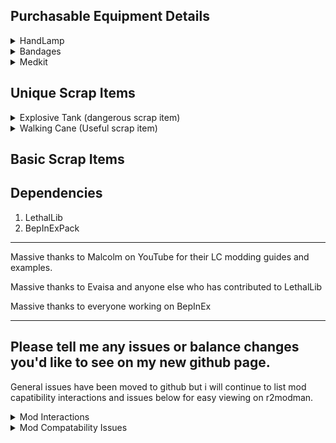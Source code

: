 ## Purchasable Equipment Details
<details>
<summary>HandLamp</summary>

![](SEEME/HandlampPreview.png)
Costs 25 credits, Weighs 5

PROS - 
- Makes light in a radius around the holder that reaches about as far as a BB flashlight can reach in one direction.
- Its battery capacity is comparable to a pro flashlight.
- One-handed.

CONS - 
- The light doesn't reach as far as the pro flashlight.
- Its light can be blindingly bright if you are caught in fog or smoke.
</details>

<details>
<summary>Bandages</summary>

![](SEEME/BandagesPreview.png)
Costs 25 credits, Weighs 1

Bandages are a consumable with 5 charges that heal 8 health each.

Unlike the medkit, Bandages heal you instantly and are a cheaper short-term option.
</details>

<details>
<summary>Medkit</summary>

![](SEEME/MedkitPreview.png)
Costs 150 credits, Weighs 5

The medkit gradually heals the holder using a hidden health pool that depletes while healing.

Unlike the bandages, the medkit's base health pool can heal 6 times the health one bandage item can heal if given enough time. Additionally, its health pool can be refilled by bringing it into the ship. In the future, I plan to add a feature that will allow players to use the medkit on their teammates without having to drop it for them.
</details>

## Unique Scrap Items

<details>
<summary>Explosive Tank (dangerous scrap item)</summary>

![](SEEME/ExplosiveTankPreview.png)
Once the explosive tank is picked up, an internal timer begins counting down until it reaches 0 and the tank will then explode. The only way to stop the timer is by bringing the tank inside the ship.

- Hitting the tank with a melee weapon will cause it to explode immediately.
- Each time the tank is dropped, its remaining time will be reduced by a set amount. If the tank is dropped three times, it will explode immediately.
- The internal timer can start at any time between 2 and 4 minutes.
- Spawns on any moon rarely.

</details>

<details>
<summary>Walking Cane (Useful scrap item)</summary>

![](SEEME/WalkingCanePreview.png)
Increases your move speed when held.

- Currently spawns on dine very rarely.

</details>


## Basic Scrap Items


## Dependencies
1. LethalLib 
2. BepInExPack

---

Massive thanks to Malcolm on YouTube for their LC modding guides and examples.

Massive thanks to Evaisa and anyone else who has contributed to LethalLib

Massive thanks to everyone working on BepInEx

---

## Please tell me any issues or balance changes you'd like to see on my new github page.
General issues have been moved to github but i will continue to list mod capatibility interactions and issues below for easy viewing on r2modman.
<details>
<summary>Mod Interactions</summary>

- Mods that affect flashlights may affect the handlamp.

</details>
<details>
<summary>Mod Compatability Issues</summary>

- "FlashlightExtendedRange" Makes the handlamp insanely bright when it's turned on.

- "Diversity" will make the handlamp brighter, I don't think it's too bad but it isn't the brightness I intended.

</details>

